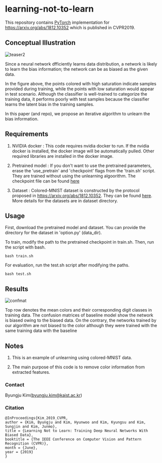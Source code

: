 # learning-not-to-learn
This repository contains [PyTorch](https://pytorch.org) implementation for https://arxiv.org/abs/1812.10352 which is published in CVPR2019.



## Conceptual Illustration
![teaser2](https://user-images.githubusercontent.com/45156153/64670700-f44c2e80-d4a0-11e9-9ac0-283d332a8941.PNG)

Since a neural network dfficiently learns data distribution, a network is likely to learn the bias information; the network can be as biased as the given data.

In the figure above, the points colored with high saturation indicate samples provided during training,
while the points with low saturation would appear in test scenario.
Although the classifier is well-trained to categorize the training
data, it performs poorly with test samples because the classifier
learns the latent bias in the training samples.

In this paper (and repo), we propose an iterative algorithm to unlearn the bias information.

## Requirements
1. NVIDIA docker : This code requires nvidia docker to run. If the nvidia docker is installed, the docker image will be automatically pulled. Other required libraries are installed in the docker image.

2. Pretrained model : If you don't want to use the pretrained parameters, erase the 'use_pretrain' and 'checkpoint' flags from the 'train.sh' script. They are trained without using the unlearning algoorithm. The checkpoint file can be found [here](https://drive.google.com/file/d/1mEpKquM8XAkaZXmyvtaszv49fjDp9Gd_/view?usp=sharing)

3. Dataset : Colored-MNIST dataset is constructed by the protocol proposed in https://arxiv.org/abs/1812.10352. They can be found [here](https://drive.google.com/file/d/11K-GmFD5cg3_KTtyBRkj9VBEnHl-hx_Q/view?usp=sharing). More details for the datasets are in dataset directory.

## Usage
First, download the pretrained model and dataset.
You can provide the directory for the dataset in 'option.py' (data_dir).

To train, modify the path to the pretrained checkpoint in train.sh.
Then, run the script with bash.
```
bash train.sh
```

For evaluation, run the test.sh script after modifying the paths.

```
bash test.sh
```

## Results
![confmat](https://user-images.githubusercontent.com/45156153/64670751-1776de00-d4a1-11e9-8f20-5898c2665e10.PNG)

Top row denotes the mean colors and their corresponding digit classes in training data. 
The confusion matrices of baseline model show the network is biased owing to the biased data. 
On the contrary, the networks trained by our algorithm are not biased to the color although they were trained with the same training data with the baseline

## Notes
1. This is an example of unlearning using colored-MNIST data.

2. The main purpose of this code is to remove color information from extracted features.




### Contact
Byungju Kim(byungju.kim@kaist.ac.kr)

### Citation
```
@InProceedings{Kim_2019_CVPR,
author = {Kim, Byungju and Kim, Hyunwoo and Kim, Kyungsu and Kim, Sungjin and Kim, Junmo},
title = {Learning Not to Learn: Training Deep Neural Networks With Biased Data},
booktitle = {The IEEE Conference on Computer Vision and Pattern Recognition (CVPR)},
month = {June},
year = {2019}
}
```
